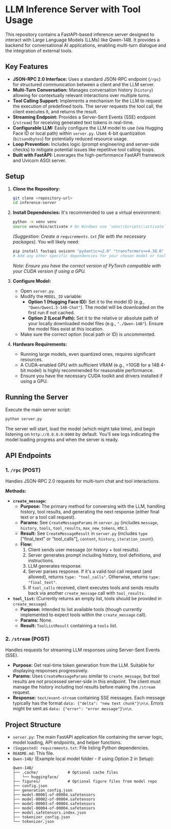 # LLM Inference Server with Tool Usage

This repository contains a FastAPI-based inference server designed to interact with Large Language Models (LLMs) like Qwen-14B. It provides a backend for conversational AI applications, enabling multi-turn dialogue and the integration of external tools.

## Key Features

*   **JSON-RPC 2.0 Interface:** Uses a standard JSON-RPC endpoint (`/rpc`) for structured communication between a client and the LLM server.
*   **Multi-Turn Conversation:** Manages conversation history (`history`) allowing for contextually relevant interactions over multiple turns.
*   **Tool Calling Support:** Implements a mechanism for the LLM to request the execution of predefined tools. The server requests the tool call, the client executes it, and returns the result.
*   **Streaming Endpoint:** Provides a Server-Sent Events (SSE) endpoint (`/stream`) for receiving generated text tokens in real-time.
*   **Configurable LLM:** Easily configure the LLM model to use (via Hugging Face ID or local path) within `server.py`. Uses 4-bit quantization (`bitsandbytes`) for potentially reduced resource usage.
*   **Loop Prevention:** Includes logic (prompt engineering and server-side checks) to mitigate potential issues like repetitive tool calling loops.
*   **Built with FastAPI:** Leverages the high-performance FastAPI framework and Uvicorn ASGI server.

## Setup

1.  **Clone the Repository:**
    ```bash
    git clone <repository-url>
    cd inference-server
    ```

2.  **Install Dependencies:**
    It's recommended to use a virtual environment:
    ```bash
    python -m venv venv
    source venv/bin/activate # On Windows use `venv\\Scripts\\activate`
    ```
    *(Suggestion: Create a `requirements.txt` file with the necessary packages)*. You will likely need:
    ```bash
    pip install fastapi uvicorn "pydantic>=2.0" "transformers>=4.38.0" "torch>=2.1.0" accelerate bitsandbytes sentencepiece Jinja2
    # Add any other specific dependencies for your chosen model or tools
    ```
    *Note: Ensure you have the correct version of PyTorch compatible with your CUDA version if using a GPU.*

3.  **Configure Model:**
    *   Open `server.py`.
    *   Modify the `MODEL_ID` variable:
        *   **Option 1 (Hugging Face ID):** Set it to the model ID (e.g., `"Qwen/Qwen1.5-14B-Chat"`). The model will be downloaded on the first run if not cached.
        *   **Option 2 (Local Path):** Set it to the relative or absolute path of your locally downloaded model files (e.g., `"./Qwen-14B"`). Ensure the model files exist at this location.
    *   Make sure the correct option (local path or ID) is uncommented.

4.  **Hardware Requirements:**
    *   Running large models, even quantized ones, requires significant resources.
    *   A CUDA-enabled GPU with sufficient VRAM (e.g., >10GB for a 14B 4-bit model) is highly recommended for reasonable performance.
    *   Ensure you have the necessary CUDA toolkit and drivers installed if using a GPU.

## Running the Server

Execute the main server script:

```bash
python server.py
```

The server will start, load the model (which might take time), and begin listening on `http://0.0.0.0:8000` by default. You'll see logs indicating the model loading progress and when the server is ready.

## API Endpoints

### 1. `/rpc` (POST)

Handles JSON-RPC 2.0 requests for multi-turn chat and tool interactions.

**Methods:**

*   **`create_message`:**
    *   **Purpose:** The primary method for conversing with the LLM, handling history, tool results, and generating the next response (either final text or a tool call request).
    *   **Params:** See `CreateMessageParams` in `server.py` (includes `message`, `history`, `tools`, `tool_results`, `max_new_tokens`, etc.).
    *   **Result:** See `CreateMessageResult` in `server.py` (includes `type` ["final_text" or "tool_calls"], `content`, `history`, `iteration_count`).
    *   **Flow:**
        1.  Client sends user message (or history + tool results).
        2.  Server generates prompt including history, tool definitions, and instructions.
        3.  LLM generates response.
        4.  Server parses response. If it's a valid tool call request (and allowed), returns `type: "tool_calls"`. Otherwise, returns `type: "final_text"`.
        5.  If `tool_calls` received, client executes tools and sends results back via another `create_message` call with `tool_results`.
*   **`tool_list`:** (Currently returns an empty list, tools should be provided in `create_message`)
    *   **Purpose:** Intended to list available tools (though currently implemented to expect tools within the `create_message` call).
    *   **Params:** None.
    *   **Result:** `ToolListResult` containing a `tools` list.

### 2. `/stream` (POST)

Handles requests for streaming LLM responses using Server-Sent Events (SSE).

*   **Purpose:** Get real-time token generation from the LLM. Suitable for displaying responses progressively.
*   **Params:** Uses `CreateMessageParams` similar to `create_message`, but tool results are *not* processed server-side in this endpoint. The client must manage the history including tool results before making the `/stream` request.
*   **Response:** `text/event-stream` containing SSE messages. Each message typically has the format `data: {"delta": "new text chunk"}\n\n`. Errors might be sent as `data: {"error": "error message"}\n\n`.

## Project Structure

*   `server.py`: The main FastAPI application file containing the server logic, model loading, API endpoints, and helper functions.
*   `(Suggested) requirements.txt`: File listing Python dependencies.
*   `README.md`: This file.
*   `Qwen-14B/` (Example local model folder - if using Option 2 in Setup):
    ```text
    Qwen-14B/
    ├── .cache/             # Optional cache files
    │   └── huggingface/
    ├── figures/            # Optional figure files from model repo
    ├── config.json
    ├── generation_config.json
    ├── model-00001-of-00004.safetensors
    ├── model-00002-of-00004.safetensors
    ├── model-00003-of-00004.safetensors
    ├── model-00004-of-00004.safetensors
    ├── model.safetensors.index.json
    ├── tokenizer_config.json
    └── tokenizer.json
    ``` 